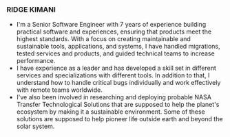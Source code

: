 ### RIDGE KIMANI

- I'm a Senior Software Engineer with 7 years of experience building practical software and experiences, ensuring that products meet the highest standards.
With a focus on creating maintainable and sustainable tools, applications, and systems, I have handled migrations, tested services and products, and guided technical teams to increase performance.
- I have experience as a leader and has developed a skill set in different services and specializations with different tools. In addition to that, I understand how to handle critical bugs individually and work effectively with remote teams worldwide.
- I've also been involved in researching and deploying probable NASA Transfer Technological Solutions that are supposed to help the planet's ecosystem by making it a sustainable environment. Some of these solutions are supposed to help pioneer life outside earth and beyond the solar system.
